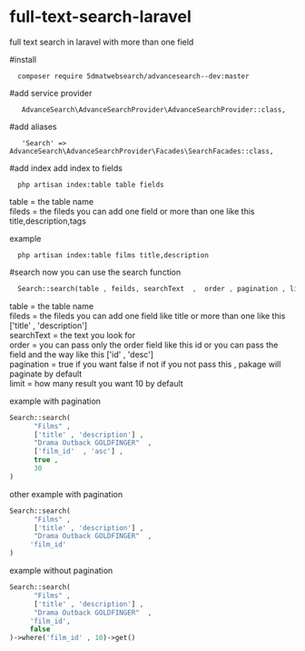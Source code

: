 # full-text-search-laravel
full text search in laravel with more than one field

#install
```
  composer require 5dmatwebsearch/advancesearch--dev:master
```
#add service provider
```
   AdvanceSearch\AdvanceSearchProvider\AdvanceSearchProvider::class,
```

#add aliases
```
   'Search' => AdvanceSearch\AdvanceSearchProvider\Facades\SearchFacades::class,
```

#add index
add index to fields
```
  php artisan index:table table fields
```
table = the table name <br>
fileds = the fileds you can add one field or more than one like this title,description,tags

example
```
  php artisan index:table films title,description
```

#search
now you can use the search function 
```php
  Search::search(table , feilds, searchText  ,  order , pagination , limit)

```
table = the table name <br>
fileds = the fileds you can add one field like title or more than one like this ['title' , 'description']<br>
searchText = the text you look for<br>
order = you can pass only the order field like this id or you can pass the field and the way like this ['id' , 'desc']<br>
pagination = true if you want false if not if you not pass this , pakage will paginate by default<br>
limit = how many result you want 10 by default<br>

example with pagination
```php
Search::search(
      "Films" ,
      ['title' , 'description'] ,
      "Drama Outback GOLDFINGER"  ,
      ['film_id'  , 'asc'] ,
      true ,
      30
)
```
other example with pagination
```php
Search::search(
      "Films" ,
      ['title' , 'description'] ,
      "Drama Outback GOLDFINGER"  ,
     'film_id'  
)
```
example without pagination

```php
Search::search(
      "Films" ,
      ['title' , 'description'] ,
      "Drama Outback GOLDFINGER"  ,
     'film_id',
     false
)->where('film_id' , 10)->get()
```

